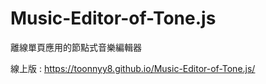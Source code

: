 # Music-Editor-of-Tone.js
離線單頁應用的節點式音樂編輯器

線上版 : https://toonnyy8.github.io/Music-Editor-of-Tone.js/
